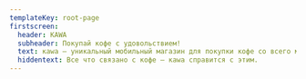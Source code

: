 ```yaml
---
templateKey: root-page
firstscreen:
  header: KAWA
  subheader: Покупай кофе с удовольствием!
  text: кawa – уникальный мобильный магазин для покупки кофе со всего мира. Известные кофейные бренды по лучшей цене, рецепты, приготовления кофе, кофейная карта, ваш персональный бариста, невероятные предсказания.
  hiddentext: Все что связано с кофе — кawa справится с этим.
---
```

